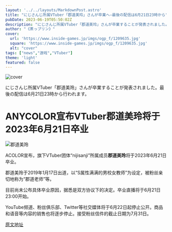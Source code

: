 ```yaml
---
layout: '../../layouts/MarkdownPost.astro'
title: "にじさんじ所属VTuber「郡道美玲」さんが卒業へ―最後の配信は6月21日23時から"
pubDate: 2023-06-19T05:50:02Z
description: "にじさんじ所属VTuber「郡道美玲」さんが卒業することが発表されました。最後の配信は6月21日23時から行われます。"
author: "《茶っプリン》"
cover:
  url: 'https://www.inside-games.jp/imgs/ogp_f/1209635.jpg'
  square: 'https://www.inside-games.jp/imgs/ogp_f/1209635.jpg'
  alt: "cover"
tags: ["news","游戏","VTuber"]
theme: 'light'
featured: false
---
```


![cover](https://www.inside-games.jp/imgs/ogp_f/1209635.jpg) 

にじさんじ所属VTuber「郡道美玲」さんが卒業することが発表されました。最後の配信は6月21日23時から行われます。

# ANYCOLOR宣布VTuber郡道美玲将于2023年6月21日卒业

![郡道美玲](https://www.inside-games.jp/imgs/zoom/1209632.jpg)

ACOLOR宣布，旗下VTuber团体“nijisanji”所属成员<b>郡道美玲</b>将于2023年6月21日卒业。

郡道美玲于2019年1月17日出道，以“S属性满满的男校女教师”为设定，被粉丝亲切地称为“郡道老师”等。

目前尚未公布具体卒业原因，据悉是双方协议下的决定。卒业直播将于6月21日23:00开始。

YouTube频道、粉丝俱乐部、Twitter等社交媒体将于6月22日起停止公开。商品和语音等内容的销售也将逐步停止。接受粉丝信件的截止日期为7月31日。

  [原文地址](https://www.inside-games.jp/article/2023/06/19/146642.html)